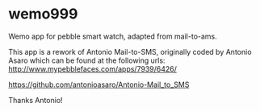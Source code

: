 wemo999
=======

Wemo app for pebble smart watch, adapted from mail-to-ams.

This app is a rework of Antonio Mail-to-SMS, originally coded by Antonio Asaro which can be found at the following urls:
http://www.mypebblefaces.com/apps/7939/6426/

https://github.com/antonioasaro/Antonio-Mail_to_SMS

Thanks Antonio!
